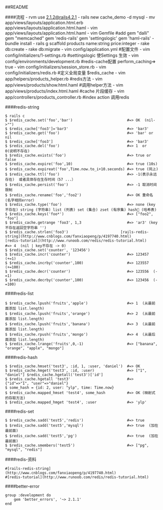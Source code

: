 ##README

####流程
    - rvm use 2.1.2@rails4.2.1
    - rails new cache_demo -d mysql
    - mv app/views/layouts/application.html.erb app/views/layouts/application.html.haml
    - vim app/views/layouts/application.html.haml
    - vim Gemfile #add  gem "dalli" gem "memcached" gem 'redis-rails' gem 'settingslogic' gem 'haml-rails'
    - bundle install
    - rails g scaffold products name:string price:integer
    - rake db:create
    - rake db:migrate
    - vim config/application.yml #配置文件
    - vim config/initializers/1-settings.rb #settingslogic 使Settings 生效
    - vim config/environments/development.rb #redis-cache配置  perform_caching=> true
    - vim config/initializers/session_store.rb
    - vim config/initializers/redis.rb #定义全局变量 $redis_cache
    - vim app/helpers/products_helper.rb #redis方法
    - vim app/views/products/show.html.haml #调用helper方法
    - vim app/views/products/index.html.haml #cache 片段缓存
    - vim app/controllers/products_controller.rb  #index action 调用redis
    
####redis-string

    $ rails c 
    $ $redis_cache.set('foo','bar')                         #=> OK  (nil->"")
    $ $redis_cache['foo3']='bar3'                           #=> 'bar3'
    $ $redis_cache.get('foo')                               #=> 'bar' or nil
    $ $redis_cache['foo3']                                  #=> 'bar3'
    $ $redis_cache.del('foo')                               #=> 1  or  0(说明不存在)
    $ $redis_cache.exists('foo')                            #=> true or false
    $ $redis_cache.expire('foo',10)                         #=> true (10s)
    $ $redis_cache.expireat('foo',Time.now.to_i+10.seconds) #=> true (同上)
    $ $redis_cache.ttl('foo')                               #=> -1(表示永远存在)  或者具体存在生存时间（57 ...）
    $ $redis_cache.persist('foo')                           #=> -1 取消时间限制
    $ $redis_cache.rename('foo','foo2')                     #=> OK 重命名 (名字相同error）
    $ $redis_cache.type('foo')                              #=> none (key不存在) string (字符串) list (列表) set (集合) zset (有序集) hash (哈希表)
    $ $redis_cache.keys('foo*')                             #=> ["foo2", "foo"]
    $ $redis_cache.getrange 'foo3', 1,3                     #=> 'ar3' (key 不存在返回空字符串 '')
    $ $redis_cache.strlen('foo3')                        [rails-redis-string](http://www.cnblogs.com/fanxiaopeng/p/4197740.html)
    [redis-tutorial](http://www.runoob.com/redis/redis-tutorial.html)       #=> 4  (nil | key不存在 -> 0)
    $ $redis_cache.set('counter', '123456')
    $ $redis_cache.incr('counter')                          #=> 123457  (+=1)
    $ $redis_cache.incrby('counter',100)                    #=> 123557  (+=100)
    $ $redis_cache.decr('counter')                          #=> 123556  (-=1)
    $ $redis_cache.decrby('counter',100)                    #=> 123456  (-=100)
    
####redis-list

    $ $redis_cache.lpush('fruits','apple')                  #=> 1  (从最前面添加 list.length)
    $ $redis_cache.lpush('fruits','orange')                 #=> 2  (从最前面添加 list.length)
    $ $redis_cache.lpush('fruits','banana')                 #=> 3  (从最前面添加 list.length)
    $ $redis_cache.rpush('fruits','mongo')                  #=> 4  (从最后面添加 list.length)
    $ $redis_cache.lrange('fruits',0,-1)                    #=> ["banana", "orange", "apple", "mongo"]
    
####redis-hash  

    $ $redis_cache.hmset('test3', :id, 1, :user, 'daniel')  #=> OK
    $ $redis_cache.hmget('test3', :id, :user)               #=> ["1", "daniel"] $redis_cache.hgetall('test3')['id']
    $ $redis_cache.hgetall 'test3'                          #=> {"id"=>"1", "user"=>"daniel"}
    $ some_hash = {id: 2, user: "ylp", time: Time.now}
    $ $redis_cache.mapped_hmset 'test4', some_hash          #=> OK (映射式的存取方法)
    $ $redis_cache.mapped_hmget 'test4', :user              #=> 'ylp'

####redis-set

    $ $redis_cache.sadd('test5','redis')                    #=> true
    $ $redis_cache.sadd('test5','mysql')                    #=> true  (加在最前面)
    $ $redis_cache.sadd('test5','pg')                       #=> true  (加在最前面)
    $ $redis_cache.smembers('test5')                        #=> ["pg", "mysql", "redis"]
 
####redis-资料
    
    #[rails-redis-string](http://www.cnblogs.com/fanxiaopeng/p/4197740.html)
    #[redis-tutorial](http://www.runoob.com/redis/redis-tutorial.html)
 
####better-error

    group :development do
        gem 'better_errors', '~> 2.1.1'  
    end

